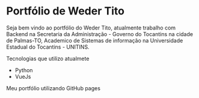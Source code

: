 # Portfólio de Weder Tito

Seja bem vindo ao portfólio do Weder Tito, atualmente trabalho com Backend na Secretaria da Administração - Governo do Tocantins na cidade de Palmas-TO, Academico de Sistemas de informação na Universidade Estadual do Tocantins - UNITINS.

Tecnologias que utilizo atualmete

- Python
- VueJs

Meu portfólio utilizando GitHub pages
